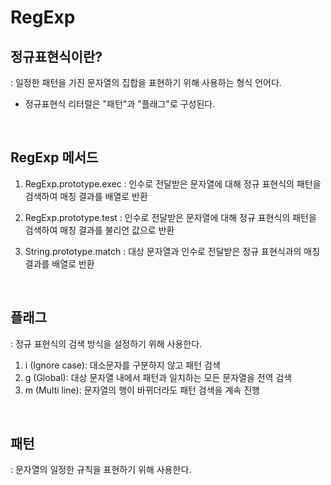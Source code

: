 # RegExp

## 정규표현식이란?

: 일정한 패턴을 가진 문자열의 집합을 표현하기 위해 사용하는 형식 언어다.

- 정규표현식 리터럴은 "패턴"과 "플래그"로 구성된다.

<br/>

## RegExp 메서드

1. RegExp.prototype.exec
   : 인수로 전달받은 문자열에 대해 정규 표현식의 패턴을 검색하여 매칭 결과를 배열로 반환

2. RegExp.prototype.test
   : 인수로 전달받은 문자열에 대해 정규 표현식의 패턴을 검색하여 매칭 결과를 불리언 값으로 반환

3. String.prototype.match
   : 대상 문자열과 인수로 전달받은 정규 표현식과의 매칭결과를 배열로 반환

<br/>

## 플래그

: 정규 표현식의 검색 방식을 설정하기 위해 사용한다.

1. i (Ignore case): 대소문자를 구분하지 않고 패턴 검색
2. g (Global): 대상 문자열 내에서 패턴과 일치하는 모든 문자열을 전역 검색
3. m (Multi line): 문자열의 행이 바뀌더라도 패턴 검색을 계속 진행

<br/>

## 패턴

: 문자열의 일정한 규칙을 표현하기 위해 사용한다.
